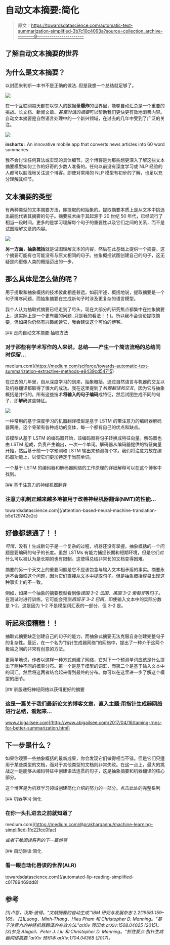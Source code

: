 # 自动文本摘要:简化

> 原文：<https://towardsdatascience.com/automatic-text-summarization-simplified-3b7c10c4093a?source=collection_archive---------9----------------------->

## 了解自动文本摘要的世界

## 为什么是文本摘要？

以封面来判断一本书不是正确的做法..但是我想一个总结就足够了。

![](img/68a5927d5e64c7407b8c560dcb192ef7.png)

在一个互联网每天都在以惊人的数据量**爆炸**的世界里，能够自动汇总是一个重要的挑战。长文档、新闻文章、*甚至对话的摘要*可以帮助我们更快更有效地消费内容。自动文本摘要是自然语言处理中的一个新兴领域，在过去的几年中受到了广泛的关注。

![](img/9d8480a3801692c81bf290815bbcce2a.png)

**inshorts :** An innovative mobile app that converts news articles into 60 word summaries.

我不会讨论任何算法或实现的具体细节。这个博客是为那些想更深入了解这些文本摘要模型如何工作的好奇的少数人准备的。任何以前没有深度学习或 NLP 经验的人都可以肤浅地关注这个博客。即使对常用的 NLP 模型有初步的了解，也足以充分理解其细节。

## 文本摘要的类型

有两种类型的文本摘要方法，即提取的和抽象的。提取摘要本质上是从文本中挑选出最能代表其摘要的句子。摘要技术由于其起源于 20 世纪 50 年代，已经流行了相当一段时间。更多的是学习理解每个句子的重要性以及它们之间的关系，而不是试图理解文章的内容。

![](img/ee215d3459b4116c441638fe08d4fcca.png)

**另一方面，抽象概括**就是试图理解文本的内容，然后在此基础上提供一个摘要，这个摘要可能有也可能没有与原文相同的句子。抽象概括试图创建自己的句子，这无疑是向更像人类的概括迈出的一步。

## 那么具体是怎么做的呢？

用于提取和抽象概括的技术彼此相差甚远。如前所述，概括地说，提取摘要是一个句子排序问题，而抽象摘要在生成新句子时涉及更复杂的语言模型。

我个人认为抽取式摘要已经走到了尽头，现在大部分的研究焦点都集中在抽象摘要上，这实际上是一个更有趣的问题..只是我的看法！！)。所以我不会谈论提取摘要，但如果你仍然有兴趣阅读它，我会建议这个可怕的博客。

[](https://medium.com/sciforce/towards-automatic-text-summarization-extractive-methods-e8439cd54715) [## 走向自动文本摘要:抽取方法

### 对于那些有学术写作的人来说，总结——产生一个简洁流畅的总结同时保留…

medium.com](https://medium.com/sciforce/towards-automatic-text-summarization-extractive-methods-e8439cd54715) 

在过去的几年里，自从深度学习的到来，抽象概括，通过自然语言与机器的交互以及机器翻译都取得了很大的成功。我在这里提到了*机器翻译和交互*，因为它与抽象概括是并行的。所有这些技术**将输入的句子编码**成特征，然后试图生成不同的句子，即**解码**这些特征。

![](img/12bcba983d5ccdfc2184177c69405db9.png)

一种常用的基于深度学习的机器翻译模型是基于 LSTM 的带注意力的编码器解码器网络。这个骨架有各种成功的变体，每一个都有自己的优点和缺点。

该模型从基于 LSTM 的编码器开始，该编码器将句子转换成特征向量。解码器也由 LSTM 组成，负责产生输出，一次一个单词。解码器从编码器提供的特征向量开始，然后基于前一个字预测和 LSTM 输出来预测每个字。我们将注意力放在编码器功能上，以使它们更加特定于当前单词。

一个基于 LSTM 的编码器和解码器网络的工作原理的详细解释可以在这个博客中找到。

[](/attention-based-neural-machine-translation-b5d129742e2c) [## 基于注意力的神经机器翻译

### 注意力机制正越来越多地被用于改善神经机器翻译(NMT)的性能…

towardsdatascience.com](/attention-based-neural-machine-translation-b5d129742e2c) 

## 好像都想通了！！

*可惜*，没有！生成新句子是一个复杂的过程，机器还没有掌握。抽象概括的一个问题是要编码的句子的长度。虽然 LSTMs 有能力捕捉长期和短期环境，但是它们对什么可以被认为是长期的也有限制。这使得总结非常长的文档变得困难。

摘要的另一个天文上的重要问题是它不应该包含与输入文本相矛盾的事实。摘要永远不会面临这个问题，因为它们直接从文本中提取句子。但是抽象概括容易出现这种事实上的不一致。

例如，如果一个抽象的摘要模型看到像*德国 3–2 法国*、*英国 3–2 葡萄牙*等句子。在测试时进行训练，它可能会预测*西班牙 3–2 巴西*，即使输入文本中的实际分数是 1–2。这是因为 1–2 不是模型词汇表的一部分，但 3–2 是。

## 听起来很糟糕！！

抽取式摘要缺乏创建自己的句子的能力，而抽象式摘要无法克服自身创建完整句子的复杂性。最近，在一个名为“指针生成器网络”的网络中，提出了一种介于这两个极端之间的非常有创意的方法。

更简单地说，作者以这样一种方式创建了网络，它对下一个预测单词应该是什么提出了两种不同的概率分布。第一个是基于模型的词汇，而第二个是基于输入文本中的词汇。然后将这两者结合起来得到最终的分布。你可以在这里进一步了解这个模型的细节。

[](http://www.abigailsee.com/2017/04/16/taming-rnns-for-better-summarization.html) [## 驯服递归神经网络以获得更好的摘要

### 这是一篇关于我们最新论文的博客文章，直入主题:用指针生成器网络进行总结，看起来…

www.abigailsee.com](http://www.abigailsee.com/2017/04/16/taming-rnns-for-better-summarization.html) 

## 下一步是什么？

如果你观察一些抽象概括的最新成果，你会发现它们做得相当不错。但是它们只适用于某些类型的文档，而对于其他类型的文档则非常失败。在这一点上，最大的挑战之一是能够从编码特征中创建语法连贯的句子，这是抽象摘要和机器翻译的核心部分。

这个博客是为机器学习领域创建简化介绍的努力的一部分。点击此处的完整系列

[](https://medium.com/@prakhargannu/machine-learning-simplified-1fe22fec0fac) [## 机器学习:简化

### 在你一头扎进去之前就知道了

medium.com](https://medium.com/@prakhargannu/machine-learning-simplified-1fe22fec0fac) 

*或者干脆阅读系列的下一篇博客*

[](/automated-lip-reading-simplified-c01789469dd8) [## 自动唇读:简化

### 看一眼自动化唇读的世界(ALR)

towardsdatascience.com](/automated-lip-reading-simplified-c01789469dd8) 

## 参考

*[1]卢恩，汉斯·彼得。"文献摘要的自动生成."IBM 研究与发展杂志 2.2(1958):159–165。
[2]Luong、Minh-Thang、Hieu Pham 和 Christopher D. Manning。"基于注意力的神经机器翻译的有效方法."arXiv 预印本 arXiv:1508.04025 (2015)。
[3]参见 Abigail、Peter J. Liu 和 Christopher D. Manning。"抓住要点:指针生成器网络摘要."arXiv 预印本 arXiv:1704.04368 (2017)。*
